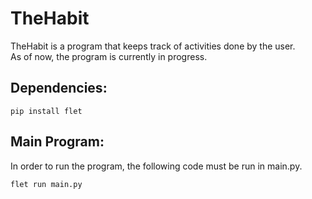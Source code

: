 # TheHabit

TheHabit is a program that keeps track of activities done by the user. \
As of now, the program is currently in progress.


## Dependencies:
```
pip install flet
```

## Main Program:
In order to run the program, the following code must be run in main.py. 
```py
flet run main.py
```
